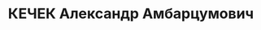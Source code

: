 ---
title: КЕЧЕК Александр Амбарцумович
description: "Род. в 1902, армянин, обр.: высшее, б/п. Проживал: Краснопресненск,\
  \ 73, кв. 41 [???]. Кергезнефть, ст.инженер нефтепромысла. \n  Обв. по ст. 69, 70,\
  \ 73 УК АзССР. Приговор: ВК ВС СССР, 11.10.1937 – ВМН с конфискацией имущества.\
  \ \n  Реабилитирован ВК ВС СССР 01.06.1957"
---